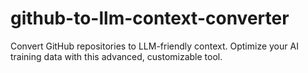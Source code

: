 # github-to-llm-context-converter
 Convert GitHub repositories to LLM-friendly context. Optimize your AI training data with this advanced, customizable tool.
